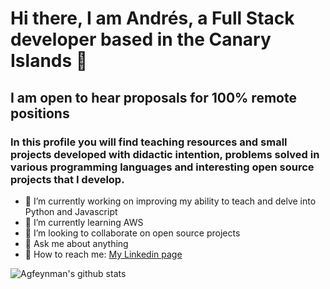 # Hi there, I am Andrés, a Full Stack developer based in the Canary Islands 👋

## I am open to hear proposals for 100% remote positions

### In this profile you will find teaching resources and small projects developed with didactic intention, problems solved in various programming languages ​​and interesting open source projects that I develop.

- 🔭 I’m currently working on improving my ability to teach and delve into Python and Javascript
- 🌱 I’m currently learning AWS
- 👯 I’m looking to collaborate on open source projects
- 💬 Ask me about anything
- :memo: How to reach me: [My Linkedin page](https://www.linkedin.com/in/andresgutierrezramirez/?locale=en_US)


![Agfeynman's github stats](https://github-readme-stats.vercel.app/api?username=agfeynman&&show_icons=true)
